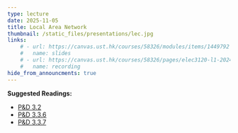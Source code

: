 ```yaml
---
type: lecture
date: 2025-11-05
title: Local Area Network
thumbnail: /static_files/presentations/lec.jpg
links: 
    # - url: https://canvas.ust.hk/courses/58326/modules/items/1449792
    #   name: slides
    # - url: https://canvas.ust.hk/courses/58326/pages/elec3120-l1-2024-10-29-15-00
    #   name: recording   
hide_from_announcments: true
---
```

**Suggested Readings:**
- [P&D 3.2](https://book.systemsapproach.org/internetworking/ethernet.html)
- [P&D 3.3.6](https://book.systemsapproach.org/internetworking/basic-ip.html#address-translation-arp)
- [P&D 3.3.7](https://book.systemsapproach.org/internetworking/basic-ip.html#host-configuration-dhcp)
